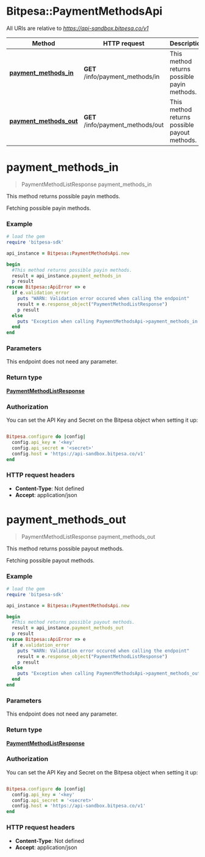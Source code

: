 # Bitpesa::PaymentMethodsApi

All URIs are relative to *https://api-sandbox.bitpesa.co/v1*

Method | HTTP request | Description
------------- | ------------- | -------------
[**payment_methods_in**](PaymentMethodsApi.md#payment_methods_in) | **GET** /info/payment_methods/in | This method returns possible payin methods.
[**payment_methods_out**](PaymentMethodsApi.md#payment_methods_out) | **GET** /info/payment_methods/out | This method returns possible payout methods.


# **payment_methods_in**
> PaymentMethodListResponse payment_methods_in

This method returns possible payin methods.

Fetching possible payin methods. 

### Example
```ruby
# load the gem
require 'bitpesa-sdk'

api_instance = Bitpesa::PaymentMethodsApi.new

begin
  #This method returns possible payin methods.
  result = api_instance.payment_methods_in
  p result
rescue Bitpesa::ApiError => e
  if e.validation_error
    puts "WARN: Validation error occured when calling the endpoint"
    result = e.response_object("PaymentMethodListResponse")
    p result
  else
    puts "Exception when calling PaymentMethodsApi->payment_methods_in: #{e}"
  end
end
```

### Parameters
This endpoint does not need any parameter.

### Return type

[**PaymentMethodListResponse**](PaymentMethodListResponse.md)

### Authorization

You can set the API Key and Secret on the Bitpesa object when setting it up:

```ruby

Bitpesa.configure do |config|
  config.api_key = '<key'
  config.api_secret = '<secret>'
  config.host = 'https://api-sandbox.bitpesa.co/v1'
end

```

### HTTP request headers

 - **Content-Type**: Not defined
 - **Accept**: application/json



# **payment_methods_out**
> PaymentMethodListResponse payment_methods_out

This method returns possible payout methods.

Fetching possible payout methods. 

### Example
```ruby
# load the gem
require 'bitpesa-sdk'

api_instance = Bitpesa::PaymentMethodsApi.new

begin
  #This method returns possible payout methods.
  result = api_instance.payment_methods_out
  p result
rescue Bitpesa::ApiError => e
  if e.validation_error
    puts "WARN: Validation error occured when calling the endpoint"
    result = e.response_object("PaymentMethodListResponse")
    p result
  else
    puts "Exception when calling PaymentMethodsApi->payment_methods_out: #{e}"
  end
end
```

### Parameters
This endpoint does not need any parameter.

### Return type

[**PaymentMethodListResponse**](PaymentMethodListResponse.md)

### Authorization

You can set the API Key and Secret on the Bitpesa object when setting it up:

```ruby

Bitpesa.configure do |config|
  config.api_key = '<key'
  config.api_secret = '<secret>'
  config.host = 'https://api-sandbox.bitpesa.co/v1'
end

```

### HTTP request headers

 - **Content-Type**: Not defined
 - **Accept**: application/json



